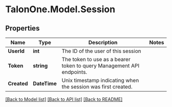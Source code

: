 # TalonOne.Model.Session
## Properties

Name | Type | Description | Notes
------------ | ------------- | ------------- | -------------
**UserId** | **int** | The ID of the user of this session | 
**Token** | **string** | The token to use as a bearer token to query Management API endpoints. | 
**Created** | **DateTime** | Unix timestamp indicating when the session was first created. | 

[[Back to Model list]](../README.md#documentation-for-models) [[Back to API list]](../README.md#documentation-for-api-endpoints) [[Back to README]](../README.md)

